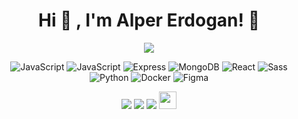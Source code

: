 <div align="center">
<h1>Hi 👋 , I'm Alper Erdogan! 🚀</h1>
<img src="https://github-readme-stats.vercel.app/api?username=alpererdogan8&show_icons=true&theme=dark">

![JavaScript](https://img.shields.io/badge/-JavaScript/NodeJS-black?style=flat-square&logo=JavaScript)
![JavaScript](https://img.shields.io/badge/-TypeScript-black?style=flat-square&logo=TypeScript)
![Express](https://img.shields.io/badge/-Express-black?style=flat-square&logo=Express)
![MongoDB](https://img.shields.io/badge/-MongoDB/Mongoose-black?style=flat-square&logo=mongodb)
![React](https://img.shields.io/badge/-React/NextJS-black?style=flat-square&logo=React)
![Sass](https://img.shields.io/badge/-Css-black?style=flat-square&logo=Sass)
![Python](https://img.shields.io/badge/-Python-black?style=flat-square&logo=Python)
![Docker](https://img.shields.io/badge/-Docker-black?style=flat-square&logo=Docker)
![Figma](https://img.shields.io/badge/-Figma-black?style=flat-square&logo=Figma)

[![](https://img.shields.io/badge/twitter-%2312100E.svg?&style=for-the-badge&logo=twitter&logoColor=blue)](https://www.twitter.com/alpererdogandev)
[![](https://img.shields.io/badge/linkedin-%2312100E.svg?&style=for-the-badge&logo=linkedin&logoColor=white)](https://www.linkedin.com/in/alper-erdogan-13a009148/)
[![](https://img.shields.io/badge/medium-%2312100E.svg?&style=for-the-badge&logo=medium&logoColor=white)](https://medium.com/@alpererdogan8)
[<img src="https://alpererdogan.dev/images/ae.svg" width="28" />](https://alpererdogan.dev)
  
</div>
